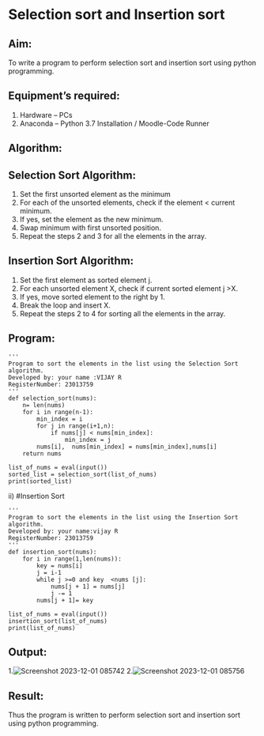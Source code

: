 # Selection sort and Insertion sort
## Aim:
To write a program to perform selection sort and insertion sort using python programming.
## Equipment’s required:
1.	Hardware – PCs
2.	Anaconda – Python 3.7 Installation / Moodle-Code Runner
## Algorithm:
## Selection Sort Algorithm:
1.	Set the first unsorted element as the minimum
2.	For each of the unsorted elements, check if the element < current minimum.
3.	If yes, set the element as the new minimum.
4.	Swap minimum with first unsorted position.
5.	Repeat the steps 2 and 3 for all the elements in the array.
## Insertion Sort Algorithm:
1.	Set the first element as sorted element j.
2.	For each unsorted element X, check if current sorted element j >X.
3.	If yes, move sorted element to the right by 1.
4.	Break the loop and insert X.
5.	Repeat the steps 2 to 4 for sorting all the elements in the array.
## Program:
```
''' 
Program to sort the elements in the list using the Selection Sort algorithm.
Developed by: your name :VIJAY R
RegisterNumber: 23013759
'''
def selection_sort(nums):
    n= len(nums)
    for i in range(n-1):
        min_index = i
        for j in range(i+1,n):
            if nums[j] < nums[min_index]:
                min_index = j
        nums[i],  nums[min_index] = nums[min_index],nums[i]
    return nums
    
list_of_nums = eval(input())
sorted_list = selection_sort(list_of_nums)
print(sorted_list)

```
ii)	#Insertion Sort
```
''' 
Program to sort the elements in the list using the Insertion Sort algorithm.
Developed by: your name:vijay R
RegisterNumber: 23013759 
'''
def insertion_sort(nums):
    for i in range(1,len(nums)):
        key = nums[i]
        j = i-1
        while j >=0 and key  <nums [j]:
            nums[j + 1] = nums[j]
            j -= 1
        nums[j + 1]= key
    
list_of_nums = eval(input())
insertion_sort(list_of_nums)
print(list_of_nums)
```

## Output:
1.![Screenshot 2023-12-01 085742](https://github.com/vijayr21/Sorting-Algorithm/assets/149347607/b457141a-b96b-469e-993d-c85af37829da)
2.![Screenshot 2023-12-01 085756](https://github.com/vijayr21/Sorting-Algorithm/assets/149347607/0d088c00-436a-4242-a2bd-23c83f1222c3)


## Result:
Thus the program is written to perform selection sort and insertion sort using python programming.
